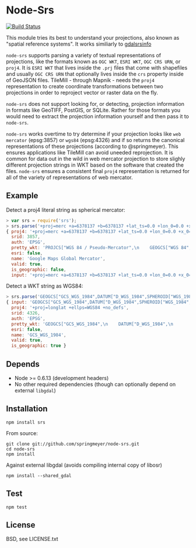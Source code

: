 # Node-Srs

[![Build Status](https://secure.travis-ci.org/springmeyer/node-srs.png)](http://travis-ci.org/springmeyer/node-srs)
      
This module tries its best to understand your projections, also known as "spatial reference systems". It works similiarly to [gdalsrsinfo](http://www.gdal.org/gdalsrsinfo.html)
  
`node-srs` supports parsing a variety of textual representations of projections, like the formats known as `OGC WKT`, `ESRI WKT`, `OGC CRS URN`, or `proj4`. It is `ESRI WKT` that lives inside the `.prj` files that come with shapefiles and usually `OGC CRS URN` that optionally lives inside the `crs` property inside of GeoJSON files. TileMill - through Mapnik - needs the `proj4` representation to create coordinate transformations between two projections in order to reproject vector or raster data on the fly.

`node-srs` does not support looking for, or detecting, projection information in formats like GeoTIFF, PostGIS, or SQLite. Rather for those formats you would need to extract the projection information yourself and then pass it to `node-srs`.

`node-srs` works overtime to try determine if your projection looks like `web mercator` (epsg:3857) or `wgs84` (epsg:4326) and if so returns the canonical representations of these projections (according to @springmeyer). This ensures applications like TileMill can avoid uneeded reprojection. It is common for data out in the wild in web mercator projection to store slighly different projection strings in WKT based on the software that created the files. `node-srs` ensures a consistent final `proj4` representation is returned for all of the variety of representations of web mercator.

## Example

Detect a proj4 literal string as spherical mercator:

```js
> var srs = require('srs');
> srs.parse('+proj=merc +a=6378137 +b=6378137 +lat_ts=0.0 +lon_0=0.0 +x_0=0.0 +y_0=0 +k=1.0 +units=m +nadgrids=@null +wktext  +no_defs')
{ proj4: '+proj=merc +a=6378137 +b=6378137 +lat_ts=0.0 +lon_0=0.0 +x_0=0.0 +y_0=0.0 +k=1.0 +units=m +nadgrids=@null +wktext +no_defs +over',
  srid: 3857,
  auth: 'EPSG',
  pretty_wkt: 'PROJCS["WGS 84 / Pseudo-Mercator",\n    GEOGCS["WGS 84",\n        DATUM["WGS_1984",\n            SPHEROID["WGS 84",6378137,298.257223563,\n                AUTHORITY["EPSG","7030"]],\n            AUTHORITY["EPSG","6326"]],\n        PRIMEM["Greenwich",0,\n            AUTHORITY["EPSG","8901"]],\n        UNIT["degree",0.0174532925199433,\n            AUTHORITY["EPSG","9122"]],\n        AUTHORITY["EPSG","4326"]],\n    UNIT["metre",1,\n        AUTHORITY["EPSG","9001"]],\n    PROJECTION["Mercator_1SP"],\n    PARAMETER["central_meridian",0],\n    PARAMETER["scale_factor",1],\n    PARAMETER["false_easting",0],\n    PARAMETER["false_northing",0],\n    EXTENSION["PROJ4","+proj=merc +a=6378137 +b=6378137 +lat_ts=0.0 +lon_0=0.0 +x_0=0.0 +y_0=0 +k=1.0 +units=m +nadgrids=@null +wktext  +no_defs"],\n    AUTHORITY["EPSG","3857"],\n    AXIS["X",EAST],\n    AXIS["Y",NORTH]]',
  esri: false,
  name: 'Google Maps Global Mercator',
  valid: true,
  is_geographic: false,
  input: '+proj=merc +a=6378137 +b=6378137 +lat_ts=0.0 +lon_0=0.0 +x_0=0.0 +y_0=0 +k=1.0 +units=m +nadgrids=@null +wktext  +no_defs' }
```

Detect a WKT string as WGS84:

```js
> srs.parse('GEOGCS["GCS_WGS_1984",DATUM["D_WGS_1984",SPHEROID["WGS_1984",6378137,298.257223563]],PRIMEM["Greenwich",0],UNIT["Degree",0.017453292519943295]]')
{ input: 'GEOGCS["GCS_WGS_1984",DATUM["D_WGS_1984",SPHEROID["WGS_1984",6378137,298.257223563]],PRIMEM["Greenwich",0],UNIT["Degree",0.017453292519943295]]',
  proj4: '+proj=longlat +ellps=WGS84 +no_defs',
  srid: 4326,
  auth: 'EPSG',
  pretty_wkt: 'GEOGCS["GCS_WGS_1984",\n    DATUM["D_WGS_1984",\n        SPHEROID["WGS_1984",6378137,298.257223563]],\n    PRIMEM["Greenwich",0],\n    UNIT["Degree",0.017453292519943295],\n    AUTHORITY["EPSG","4326"]]',
  esri: false,
  name: 'GCS_WGS_1984',
  valid: true,
  is_geographic: true }
```

## Depends

 - Node >= 0.6.13 (development headers)
 - No other required dependencies (though can optionally depend on external `libgdal`)

## Installation

    npm install srs

From source:

    git clone git://github.com/springmeyer/node-srs.git
    cd node-srs
    npm install

Against external libgdal (avoids compiling internal copy of libosr)

    npm install --shared_gdal

## Test

    npm test

## License

  BSD, see LICENSE.txt

